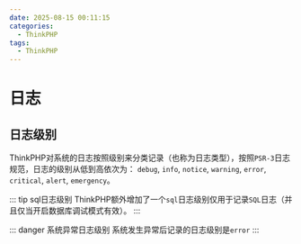 ```yaml
---
date: 2025-08-15 00:11:15
categories:
  - ThinkPHP
tags:
  - ThinkPHP
---
```


# 日志

## 日志级别

ThinkPHP对系统的日志按照级别来分类记录（也称为日志类型），按照`PSR-3`日志规范，日志的级别从低到高依次为： `debug`, `info`, `notice`, `warning`, `error`, `critical`, `alert`, `emergency`。

::: tip sql日志级别
ThinkPHP额外增加了一个`sql`日志级别仅用于记录`SQL`日志（并且仅当开启数据库调试模式有效）。
:::

::: danger 系统异常日志级别
系统发生异常后记录的日志级别是`error`
:::
